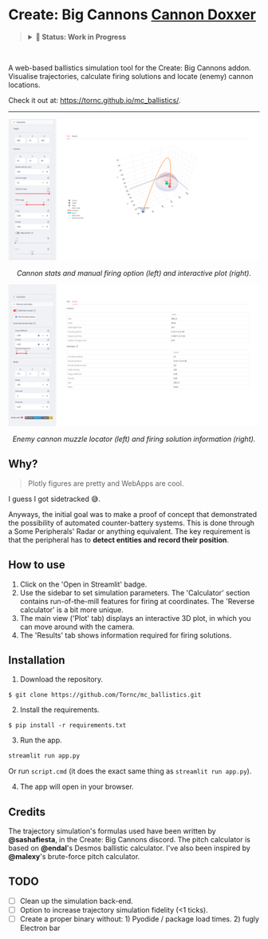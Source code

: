 # Create: Big Cannons [Cannon Doxxer](## "*will fail... occasionally")

<blockquote>
  <details>
    <summary><strong>🚧 Status: Work in Progress</strong></summary>
    <strong>Heads up!</strong> The reverse calculator is a bit unreliable. And <code>simulation.py()</code> is an absolute mess.
  </details>
</blockquote> <br>

A web-based ballistics simulation tool for the Create: Big Cannons addon. Visualise trajectories, calculate firing solutions and locate (enemy) cannon locations.

Check it out at: https://tornc.github.io/mc_ballistics/.

---

![pic1](./docs/calculator.png)

<p align="center">
    <em>
        Cannon stats and manual firing option (left) and interactive plot (right).
    </em>
</p>

![pic2](./docs/reverse.png)

<p align="center">
    <em>
        Enemy cannon muzzle locator (left) and firing solution information (right).
    </em>
</p>

## Why?

> Plotly figures are pretty and WebApps are cool.

I guess I got sidetracked 😅.

Anyways, the initial goal was to make a proof of concept that demonstrated the possibility of automated counter-battery systems. This is done through a Some Peripherals' Radar or anything equivalent. The key requirement is that the peripheral has to **detect entities and record their position**.

## How to use

1. Click on the 'Open in Streamlit' badge.
2. Use the sidebar to set simulation parameters. The 'Calculator' section contains run-of-the-mill features for firing at coordinates. The 'Reverse calculator' is a bit more unique.
3. The main view ('Plot' tab) displays an interactive 3D plot, in which you can move around with the camera.
4. The 'Results' tab shows information required for firing solutions.

## Installation

1. Download the repository.

```
$ git clone https://github.com/Tornc/mc_ballistics.git
```

2. Install the requirements.

```
$ pip install -r requirements.txt
```

3. Run the app.

```cmd
streamlit run app.py
```

Or run `script.cmd` (it does the exact same thing as `streamlit run app.py`).

4. The app will open in your browser.

## Credits

The trajectory simulation's formulas used have been written by **@sashafiesta**, in the Create: Big Cannons discord. The pitch calculator is based on **@endal**'s Desmos ballistic calculator. I've also been inspired by **@malexy**'s brute-force pitch calculator.

## TODO

- [ ] Clean up the simulation back-end.
- [ ] Option to increase trajectory simulation fidelity (<1 ticks).
- [ ] Create a proper binary without: 1) Pyodide / package load times. 2) fugly Electron bar 
